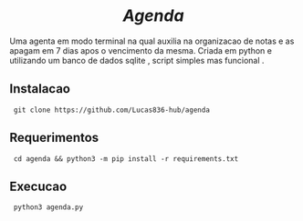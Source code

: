 # <div align="center"> *Agenda* </div>

Uma agenta em modo terminal na qual auxilia na organizacao de notas e as apagam em 7 dias apos o vencimento da mesma.
Criada em python e utilizando um banco de dados sqlite , script simples mas funcional .

## Instalacao

     git clone https://github.com/Lucas836-hub/agenda

## Requerimentos
     cd agenda && python3 -m pip install -r requirements.txt

## Execucao

     python3 agenda.py

